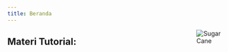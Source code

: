 ```yaml
---
title: Beranda
---
```


<img src="https://openclipart.org/download/233059/SugarCane.svg" style="max-width:15%;min-width:40px;float:right;" alt="Sugar Cane" />

## Materi Tutorial:


